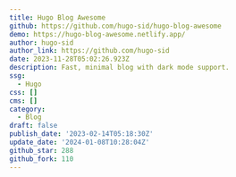```yaml
---
title: Hugo Blog Awesome
github: https://github.com/hugo-sid/hugo-blog-awesome
demo: https://hugo-blog-awesome.netlify.app/
author: hugo-sid
author_link: https://github.com/hugo-sid
date: 2023-11-28T05:02:26.923Z
description: Fast, minimal blog with dark mode support.
ssg:
  - Hugo
css: []
cms: []
category:
  - Blog
draft: false
publish_date: '2023-02-14T05:18:30Z'
update_date: '2024-01-08T10:28:04Z'
github_star: 288
github_fork: 110
---
```

